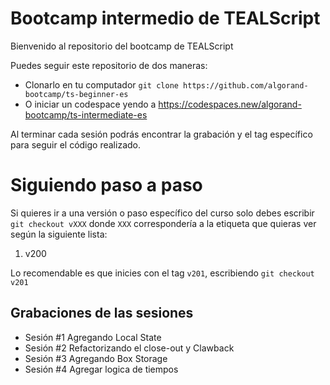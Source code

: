 # Bootcamp intermedio de TEALScript

Bienvenido al repositorio del bootcamp de TEALScript

Puedes seguir este repositorio de dos maneras:
- Clonarlo en tu computador `git clone https://github.com/algorand-bootcamp/ts-beginner-es`
- O iniciar un codespace yendo a https://codespaces.new/algorand-bootcamp/ts-intermediate-es

Al terminar cada sesión podrás encontrar la grabación y el tag específico para seguir el código realizado.

# Siguiendo paso a paso

Si quieres ir a una versión o paso específico del curso solo debes escribir `git checkout vXXX` donde `XXX` correspondería a la etiqueta que quieras ver según la siguiente lista:

1. v200

Lo recomendable es que inicies con el tag `v201`, escribiendo `git checkout v201`


## Grabaciones de las sesiones
- Sesión #1 Agregando Local State
- Sesión #2 Refactorizando el close-out y Clawback
- Sesión #3 Agregando Box Storage
- Sesión #4 Agregar logica de tiempos
